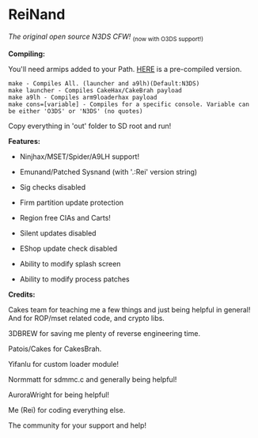 # ReiNand
*The original open source N3DS CFW!*
<sub> (now with O3DS support!)</sub>


**Compiling:**

You'll need armips added to your Path. [HERE](https://www.dropbox.com/s/ceuv2qeqp38lpah/armips.exe?dl=0) is a pre-compiled version.

    make - Compiles All. (launcher and a9lh)(Default:N3DS)
    make launcher - Compiles CakeHax/CakeBrah payload
    make a9lh - Compiles arm9loaderhax payload
    make cons=[variable] - Compiles for a specific console. Variable can be either 'O3DS' or 'N3DS' (no quotes)

Copy everything in 'out' folder to SD root and run!


**Features:**

* Ninjhax/MSET/Spider/A9LH support!

* Emunand/Patched Sysnand (with '.:Rei' version string)

* Sig checks disabled

* Firm partition update protection

* Region free CIAs and Carts!

* Silent updates disabled

* EShop update check disabled

* Ability to modify splash screen

* Ability to modify process patches


**Credits:**
 
 Cakes team for teaching me a few things and just being helpful in general! And for ROP/mset related code, and crypto libs.
    
 3DBREW for saving me plenty of reverse engineering time.
    
 Patois/Cakes for CakesBrah.
 
 Yifanlu for custom loader module! 
 
 Normmatt for sdmmc.c and generally being helpful!
 
 AuroraWright for being helpful!
    
 Me (Rei) for coding everything else.
 
 The community for your support and help!
 